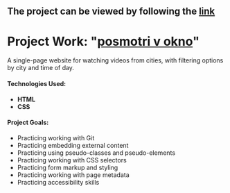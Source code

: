 ## The project can be viewed by following the [link](https://posmotri.khudorenko.com/)

# Project Work: "[**posmotri v okno**](https://github.com/Markezon/posmotri_v_okno)"  
A single-page website for watching videos from cities, with filtering options by city and time of day.

#### **Technologies Used:**

-   **HTML**
-   **CSS**

#### **Project Goals:**

-   Practicing working with Git
-   Practicing embedding external content
-   Practicing using pseudo-classes and pseudo-elements
-   Practicing working with CSS selectors
-   Practicing form markup and styling
-   Practicing working with page metadata
-   Practicing accessibility skills
